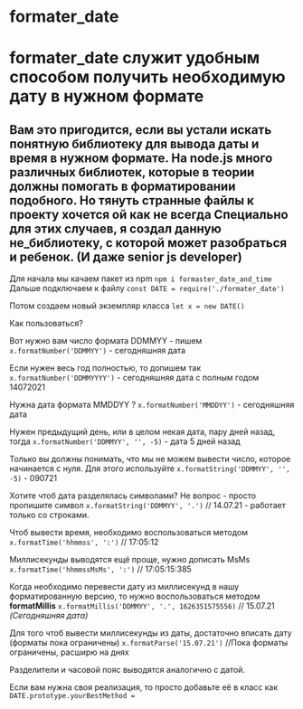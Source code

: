 # formater_date

formater_date служит удобным способом получить необходимую дату в нужном формате
=============
Вам это пригодится, если вы устали искать понятную библиотеку для вывода даты и время в нужном формате.
На node.js **много** различных библиотек, которые в теории должны помогать в форматировании подобного.
Но тянуть странные файлы к проекту хочется ой как не всегда
Специально для этих случаев, я создал данную не_библиотеку, с которой может разобраться и ребенок. (И даже senior js developer)
---

Для начала мы качаем пакет из npm 
`npm i formaster_date_and_time`
Дальше подключаем к файлу
`const DATE = require('./formater_date')`

Потом создаем новый экземпляр класса
`let x = new DATE()`

Как пользоваться? 

Вот нужно вам число формата DDMMYY - пишем
`x.formatNumber('DDMMYY')` - сегодняшняя дата

Если нужен весь год полностью, то допишем так
`x.formatNumber('DDMMYYYY')` - сегодняшняя дата с полным годом 14072021

Нужна дата формата MMDDYY ?
`x.formatNumber('MMDDYY')` - сегодняшняя дата

Нужен предыдущий день, или в целом некая дата, пару дней назад, тогда
`x.formatNumber('DDMMYY', '', -5)` - дата 5 дней назад

Только вы должны понимать, что мы не можем вывести число, которое начинается с нуля. 
Для этого используйте
`x.formatString('DDMMYY', '', -5)` - 090721

Хотите чтоб дата разделялась символами? Не вопрос - просто пропишите символ
`x.formatString('DDMMYY', '.')` // 14.07.21 - работает только со строками.

Чтоб вывести время, необходимо воспользоваться методом 
`x.formatTime('hhmmss', ':')` // 17:05:12

Миллисекунды выводятся ещё проще, нужно дописать MsMs 
`x.formatTime('hhmmssMsMs', ':')` // 17:05:15:385


Когда необходимо перевести дату из миллисекунд в нашу форматированную версию, то нужно 
воспользоваться методом **formatMillis**
`x.formatMillis('DDMMYY', '.', 1626351575556)` // 15.07.21 *(Сегодняшняя дата)*

Для того чтоб вывести миллисекунды из даты, достаточно вписать дату (форматы пока ограничены)
`x.formatParse('15.07.21')` //Пока форматы ограничены, расширю на днях


Разделители и часовой пояс выводятся аналогично с датой.

Если вам нужна своя реализация, то просто добавьте её в класс как `DATE.prototype.yourBestMethod =`
